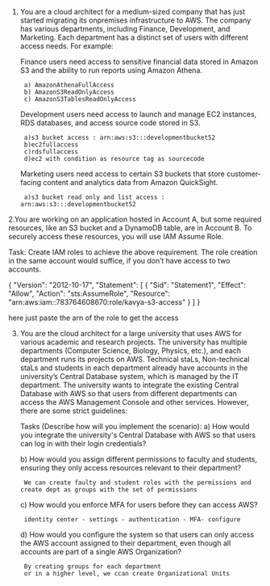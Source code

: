 1. You are a cloud architect for a medium-sized company that has just started migrating its onpremises
infrastructure to AWS. The company has various departments, including Finance,
Development, and Marketing. Each department has a distinct set of users with different
access needs. For example:

    Finance users need access to sensitive financial data stored in Amazon S3 and the ability to run reports using Amazon Athena.

        a) AmazonAthenaFullAccess
        b) AmazonS3ReadOnlyAccess
        c) AmazonS3TablesReadOnlyAccess

    Development users need access to launch and manage EC2 instances, RDS databases, and access source code stored in S3.
        
        a)s3 bucket access : arn:aws:s3:::developmentbucket52
        b)ec2fullaccess
        c)rdsfullaccess
        d)ec2 with condition as resource tag as sourcecode

    Marketing users need access to certain S3 buckets that store customer-facing content and analytics data from Amazon QuickSight.

        a)s3 bucket read only and list access : arn:aws:s3:::developmentbucket52


2.You are working on an application hosted in Account A, but some required resources, like an S3 bucket and a DynamoDB table, are in Account B. To securely access these resources, you will use IAM Assume Role.

Task: Create IAM roles to achieve the above requirement.  The role creation in the same account would suffice, if you don’t have access to two accounts.

{
	"Version": "2012-10-17",
	"Statement": [
		{
			"Sid": "Statement1",
			"Effect": "Allow",
			"Action": "sts:AssumeRole",
			"Resource": "arn:aws:iam::783764608670:role/kavya-s3-access"
		}
	]
}


here just paste the arn of the role to get the access


3. You are the cloud architect for a large university that uses AWS for various academic
and research projects. The university has multiple departments (Computer Science,
Biology, Physics, etc.), and each department runs its projects on AWS. Technical staLs,
Non-technical staLs and students in each department already have accounts in the
university’s Central Database system, which is managed by the IT department.
The university wants to integrate the existing Central Database with AWS so that users
from different departments can access the AWS Management Console and other
services. However, there are some strict guidelines:

    Tasks (Describe how will you implement the scenario):
    a) How would you integrate the university's Central Database with AWS so that users can log in with their login credentials?
    


    b) How would you assign different permissions to faculty and students, ensuring they only access resources relevant to their department?
    
        We can create faulty and student roles with the permissions and create dept as groups with the set of permissions
    
    c) How would you enforce MFA for users before they can access AWS?

        identity center - settings - authentication - MFA- configure

    d) How would you configure the system so that users can only access the AWS account assigned to their department, even though all accounts are part of a single AWS Organization?

        By creating groups for each department
        or in a higher level, we ccan create Organizational Units

